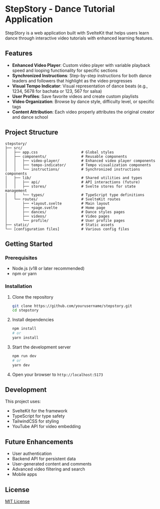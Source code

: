 # StepStory - Dance Tutorial Application

StepStory is a web application built with SvelteKit that helps users learn dance through interactive video tutorials with enhanced learning features.

## Features

- **Enhanced Video Player**: Custom video player with variable playback speed and looping functionality for specific sections
- **Synchronized Instructions**: Step-by-step instructions for both dance leaders and followers that highlight as the video progresses
- **Visual Tempo Indicator**: Visual representation of dance beats (e.g., 1234, 5678 for bachata or 123, 567 for salsa)
- **User Profiles**: Save favorite videos and create custom playlists
- **Video Organization**: Browse by dance style, difficulty level, or specific tags
- **Content Attribution**: Each video properly attributes the original creator and dance school

## Project Structure

```
stepstory/
├── src/
│   ├── app.css                    # Global styles
│   ├── components/                # Reusable components
│   │   ├── video-player/          # Enhanced video player components
│   │   ├── tempo-indicator/       # Tempo visualization components
│   │   └── instructions/          # Synchronized instructions components
│   ├── lib/                       # Shared utilities and types
│   │   ├── api/                   # API interactions (future)
│   │   ├── stores/                # Svelte stores for state management
│   │   └── types/                 # TypeScript type definitions
│   └── routes/                    # SvelteKit routes
│       ├── +layout.svelte         # Main layout
│       ├── +page.svelte           # Home page
│       ├── dances/                # Dance styles pages
│       ├── videos/                # Video pages
│       └── profile/               # User profile pages
├── static/                        # Static assets
└── [configuration files]          # Various config files
```

## Getting Started

### Prerequisites

- Node.js (v18 or later recommended)
- npm or yarn

### Installation

1. Clone the repository
   ```bash
   git clone https://github.com/yourusername/stepstory.git
   cd stepstory
   ```

2. Install dependencies
   ```bash
   npm install
   # or
   yarn install
   ```

3. Start the development server
   ```bash
   npm run dev
   # or
   yarn dev
   ```

4. Open your browser to `http://localhost:5173`

## Development

This project uses:
- SvelteKit for the framework
- TypeScript for type safety
- TailwindCSS for styling
- YouTube API for video embedding

## Future Enhancements

- User authentication
- Backend API for persistent data
- User-generated content and comments
- Advanced video filtering and search
- Mobile apps

## License

[MIT License](LICENSE)